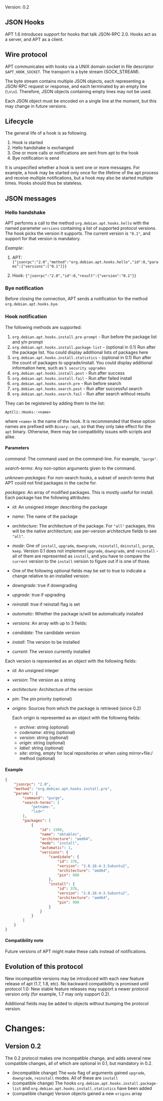 Version: 0.2

## JSON Hooks

APT 1.6 introduces support for hooks that talk JSON-RPC 2.0. Hooks act
as a server, and APT as a client.

## Wire protocol

APT communicates with hooks via a UNIX domain socket in file descriptor
`$APT_HOOK_SOCKET`. The transport is a byte stream (SOCK_STREAM).

The byte stream contains multiple JSON objects, each representing a
JSON-RPC request or response, and each terminated by an empty line
(`\n\n`). Therefore, JSON objects containing empty lines may not be
used.

Each JSON object must be encoded on a single line at the moment,
but this may change in future versions.

## Lifecycle

The general life of a hook is as following.

1. Hook is started
2. Hello handshake is exchanged
3. One or more calls or notifications are sent from apt to the hook
4. Bye notification is send

It is unspecified whether a hook is sent one or more messages. For
example, a hook may be started only once for the lifetime of the apt
process and receive multiple notifications, but a hook may also be
started multiple times. Hooks should thus be stateless.

## JSON messages

### Hello handshake

APT performs a call to the method `org.debian.apt.hooks.hello` with
the named parameter `versions` containing a list of supported protocol
versions. The hook picks the version it supports. The current version
is `"0.1"`, and support for that version is mandatory.

*Example*:

1. APT:
   ```{"jsonrpc":"2.0","method":"org.debian.apt.hooks.hello","id":0,"params":{"versions":["0.1"]}}```


2. Hook:
   ```{"jsonrpc":"2.0","id":0,"result":{"version":"0.1"}}```

### Bye notification

Before closing the connection, APT sends a notification for the
method `org.debian.apt.hooks.bye`.

### Hook notification

The following methods are supported:

1. `org.debian.apt.hooks.install.pre-prompt` - Run before the package list and y/n prompt
1. `org.debian.apt.hooks.install.package-list` - (optional in 0.1) Run after the package list. You could display additional lists of packages here
1. `org.debian.apt.hooks.install.statistics` - (optional in 0.1) Run after the count of packages to upgrade/install. You could display additional information here, such as `5 security upgrades`
1. `org.debian.apt.hooks.install.post` - Run after success
1. `org.debian.apt.hooks.install.fail` - Run after failed install
1. `org.debian.apt.hooks.search.pre` - Run before search
1. `org.debian.apt.hooks.search.post` - Run after successful search
1. `org.debian.apt.hooks.search.fail` - Run after search without results

They can be registered by adding them to the list:

```AptCli::Hooks::<name>```

where `<name>` is the name of the hook. It is recommended that these
option names are prefixed with `Binary::apt`, so that they only take
effect for the `apt` binary. Otherwise, there may be compatibility issues
with scripts and alike.

#### Parameters

*command*: The command used on the command-line. For example, `"purge"`.

*search-terms*: Any non-option arguments given to the command.

*unknown-packages*: For non-search hooks, a subset of *search-terms*
that APT could not find packages in the cache for.

*packages*: An array of modified packages. This is mostly useful for
install. Each package has the following attributes:

- *id*: An unsigned integer describing the package
- *name*: The name of the package
- *architecture*: The architecture of the package. For `"all"` packages, this will be the native architecture;
			  use per-version architecture fields to see `"all"`.

- *mode*: One of `install`, `upgrade`, `downgrade`, `reinstall`, `deinstall`, `purge`, `keep`.
  Version 0.1 does not implement `upgrade`, `downgrade`, and `reinstall` - all of them are represented
  as `install`, and you have to compare the `current` version to the `install` version to figure out if
  is one of those.
- One of the following optional fields may be set to true to indicate a change relative to an installed version:
- *downgrade*: true if downgrading
- *upgrade*: true if upgrading
- *reinstall*: true if reinstall flag is set
- *automatic*: Whether the package is/will be automatically installed
- *versions*: An array with up to 3 fields:

- *candidate*: The candidate version
- *install*: The version to be installed
- *current*: The version currently installed

Each version is represented as an object with the following fields:

- *id*: An unsigned integer
- *version*: The version as a string
- *architecture*: Architecture of the version
- *pin*: The pin priority (optional)
- *origins*: Sources from which the package is retrieved (since 0.2)

  Each origin is represented as an object with the following fields:

  - *archive*: string (optional)
  - *codename*: string (optional)
  - *version*: string (optional)
  - *origin*: string (optional)
  - *label*: string (optional)
  - *site*: string, empty for local repositories or when using mirror+file:/ method (optional)

#### Example

```json
{
    "jsonrpc": "2.0",
    "method": "org.debian.apt.hooks.install.pre",
    "params": {
        "command": "purge",
        "search-terms": [
            "petname-",
            "lxd+"
        ],
        "packages": [
            {
                "id": 1500,
                "name": "ebtables",
                "architecture": "amd64",
                "mode": "install",
                "automatic": 1,
                "versions": {
                    "candidate": {
                        "id": 376,
                        "version": "2.0.10.4-3.5ubuntu2",
                        "architecture": "amd64",
                        "pin": 990
                    },
                    "install": {
                        "id": 376,
                        "version": "2.0.10.4-3.5ubuntu2",
                        "architecture": "amd64",
                        "pin": 990
                    }
                }
            }
        ]
    }
}
```

#### Compatibility note
Future versions of APT might make these calls instead of notifications.

## Evolution of this protocol
New incompatible versions may be introduced with each new feature
release of apt (1.7, 1.8, etc). No backward compatibility is promised
until protocol 1.0: New stable feature releases may support a newer
protocol version only (for example, 1.7 may only support 0.2).

Additional fields may be added to objects without bumping the protocol
version.

# Changes:

## Version 0.2

The 0.2 protocol makes one incompatible change, and adds several new compatible changes, all of which are optional in 0.1,
but mandatory in 0.2.

* (incompatible change) The `mode` flag of arguments gained `upgrade`, `downgrade`, `reinstall` modes. All of these are `install`
* (compatible change) The hooks `org.debian.apt.hooks.install.package-list` and `org.debian.apt.hooks.install.statistics` have been added
* (compatible change) Version objects gained a new `origins` array
